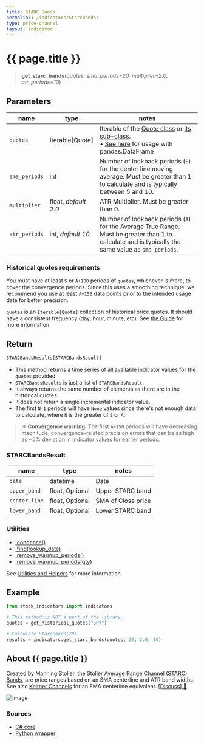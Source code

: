 ```yaml
---
title: STARC Bands
permalink: /indicators/StarcBands/
type: price-channel
layout: indicator
---
```


# {{ page.title }}

><span class="indicator-syntax">**get_starc_bands**(*quotes, sma_periods=20, multiplier=2.0, atr_periods=10*)</span>

## Parameters

| name | type | notes
| -- |-- |--
| `quotes` | Iterable[Quote] | Iterable of the [Quote class]({{site.baseurl}}/guide/#historical-quotes) or [its sub-class]({{site.baseurl}}/guide/#using-custom-quote-classes). <br><span class='qna-dataframe'> • [See here]({{site.baseurl}}/guide/#using-pandasdataframe) for usage with pandas.DataFrame</span>
| `sma_periods` | int | Number of lookback periods (`S`) for the center line moving average.  Must be greater than 1 to calculate and is typically between 5 and 10.
| `multiplier` | float, *default 2.0* | ATR Multiplier. Must be greater than 0.
| `atr_periods` | int, *default 10* | Number of lookback periods (`A`) for the Average True Range.  Must be greater than 1 to calculate and is typically the same value as `sma_periods`.

### Historical quotes requirements

You must have at least `S` or `A+100` periods of `quotes`, whichever is more, to cover the convergence periods.  Since this uses a smoothing technique, we recommend you use at least `A+150` data points prior to the intended usage date for better precision.

`quotes` is an `Iterable[Quote]` collection of historical price quotes.  It should have a consistent frequency (day, hour, minute, etc).  See [the Guide]({{site.baseurl}}/guide/#historical-quotes) for more information.

## Return

```python
STARCBandsResults[STARCBandsResult]
```

- This method returns a time series of all available indicator values for the `quotes` provided.
- `STARCBandsResults` is just a list of `STARCBandsResult`.
- It always returns the same number of elements as there are in the historical quotes.
- It does not return a single incremental indicator value.
- The first `N-1` periods will have `None` values since there's not enough data to calculate, where `N` is the greater of `S` or `A`.

>&#9886; **Convergence warning**: The first `A+150` periods will have decreasing magnitude, convergence-related precision errors that can be as high as ~5% deviation in indicator values for earlier periods.

### STARCBandsResult

| name | type | notes
| -- |-- |--
| `date` | datetime | Date
| `upper_band` | float, Optional | Upper STARC band
| `center_line` | float, Optional | SMA of Close price
| `lower_band` | float, Optional | Lower STARC band

### Utilities

- [.condense()]({{site.baseurl}}/utilities#condense)
- [.find(lookup_date)]({{site.baseurl}}/utilities#find-indicator-result-by-date)
- [.remove_warmup_periods()]({{site.baseurl}}/utilities#remove-warmup-periods)
- [.remove_warmup_periods(qty)]({{site.baseurl}}/utilities#remove-warmup-periods)

See [Utilities and Helpers]({{site.baseurl}}/utilities#utilities-for-indicator-results) for more information.

## Example

```python
from stock_indicators import indicators

# This method is NOT a part of the library.
quotes = get_historical_quotes("SPY")

# Calculate StarcBands(20)
results = indicators.get_starc_bands(quotes, 20, 2.0, 10)
```

## About {{ page.title }}

Created by Manning Stoller, the [Stoller Average Range Channel (STARC) Bands](https://www.investopedia.com/terms/s/starc.asp), are price ranges based on an SMA centerline and ATR band widths.  See also [Keltner Channels](../Keltner#content) for an EMA centerline equivalent.
[[Discuss] &#128172;]({{site.dotnet.repo}}/discussions/292 "Community discussion about this indicator")

![image]({{site.dotnet.charts}}/StarcBands.png)

### Sources

- [C# core]({{site.dotnet.src}}/s-z/StarcBands/StarcBands.Series.cs)
- [Python wrapper]({{site.python.src}}/starc_bands.py)
